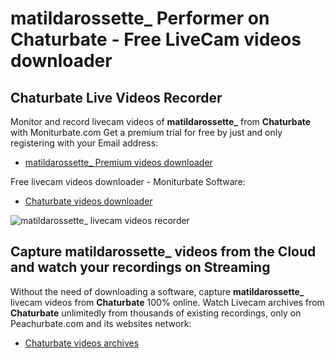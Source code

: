 # matildarossette_ Performer on Chaturbate - Free LiveCam videos downloader

## Chaturbate Live Videos Recorder

Monitor and record livecam videos of **matildarossette_** from **Chaturbate** with Moniturbate.com
Get a premium trial for free by just and only registering with your Email address:
* [matildarossette_ Premium videos downloader](https://moniturbate.com/request-demo-licence-key.html)

Free livecam videos downloader - Moniturbate Software:
* [Chaturbate videos downloader](https://moniturbate.com/moniturbate-download-software.html)

![matildarossette_ livecam videos recorder](https://peachurnet.com/templates/moniturbate-software.png)


## Capture matildarossette_ videos from the Cloud and watch your recordings on Streaming

Without the need of downloading a software, capture **matildarossette_** livecam videos from **Chaturbate** 100% online.
Watch Livecam archives from **Chaturbate** unlimitedly from thousands of existing recordings, only on Peachurbate.com and its websites network:
* [Chaturbate videos archives](https://peachurnet.com/)
